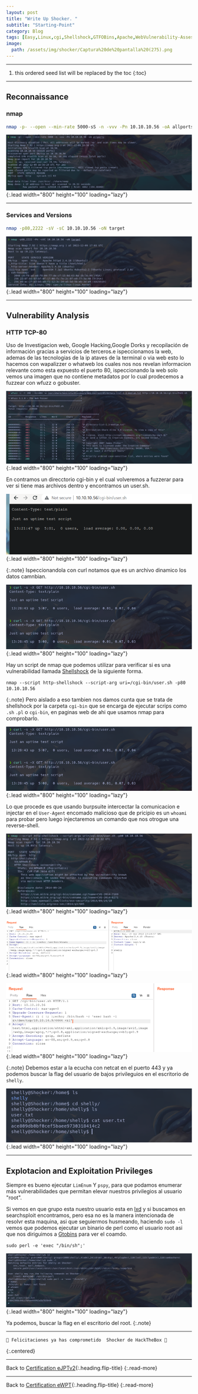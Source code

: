 ```yaml
---
layout: post
title: "Write Up Shocker. "
subtitle: "Starting-Point"
category: Blog
tags: [Easy,Linux,cgi,Shellshock,GTFOBins,Apache,WebVulnerability-Assessment,Outdated-Software,Security-Tools,Metasploit,Bash,Perl,Reconnaissance,Web-Site-Structure-Discovery,SUDO,RCE,cgi,eJPTv2,eWPT] 
image:
  path: /assets/img/shocker/Captura%20de%20pantalla%20(275).png
---
```


***
<!--more-->

1. this ordered seed list will be replaced by the toc
{:toc}

***

## Reconnaissance


### nmap


```bash
nmap -p- --open --min-rate 5000-sS -n -vvv -Pn 10.10.10.56 -oA allports
```


![list](/assets/img/shocker/A-2022-12-09-11-57-00.png){:.lead width="800" height="100" loading="lazy"}


***

### Services and Versions


```bash
nmap -p80,2222 -sV -sC 10.10.10.56 -oN target
```


![list](/assets/img/shocker/A-2022-12-09-12-04-14.png){:.lead width="800" height="100" loading="lazy"}


***

## Vulnerability Analysis


### HTTP TCP-80


Uso de Investigacion web, Google Hacking,Google Dorks y recopilación de información gracias a servicios de terceros.e ispeccionamos la web, ademas de las tecnologias de la ip ataves de la terminal o via  web esto lo hacemos con wapalizzer o whatweb los cuales nos nos revelan informacion relevante como esta expuesto el puerto 80, ispeccionando la web solo vemos una imagen que no contiene metadatos por lo cual prodecemos a fuzzear con wfuzz o gobuster.


![list](/assets/img/shocker/A-2022-12-09-13-24-13.png){:.lead width="800" height="100" loading="lazy"}


En contramos un direcctorio cgi-bin y el cual volveremos a fuzzerar para ver si tiene mas archivos dentro y encontramos un user.sh.


![list](/assets/img/shocker/A-2022-12-09-13-21-55.png){:.lead width="800" height="100" loading="lazy"}


{:.note}
Ispeccionandola con curl notamos que es un archivo dinamico los datos camnbian.


![list](/assets/img/shocker/A-2022-12-09-13-28-52.png){:.lead width="800" height="100" loading="lazy"}


Hay un script de nmap que podemos utilizar para verificar si es una vulnerabilidad llamada [Shellshock] de la siguiente forma.



```shell
nmap --script http-shellshock --script-arg uri=/cgi-bin/user.sh -p80 10.10.10.56
```


[Shellshock]:(https://blog.cloudflare.com/inside-shellshock/)


{:.note}
Pero aislado a eso tambien nos damos cunta que se trata de shellshock por la carpeta `cgi-bin` que se encarga de ejecutar scrips como `.sh` `.pl` o `cgi-bin`, en paginas web de ahi que usamos nmap para comprobarlo. 


![list](/assets/img/shocker/A-2022-12-09-13-28-52.png){:.lead width="800" height="100" loading="lazy"}


Lo que procede es que usando burpsuite intercectar la comunicacion e injectar en el `User-Agent` encomado malicioso que de pricipio es un `whoami` para probar pero luego injectaremos un comando que nos otrogue una reverse-shell.


![list](/assets/img/shocker/A-2022-12-09-13-32-17.png){:.lead width="800" height="100" loading="lazy"}


![list](/assets/img/shocker/A-2022-12-10-18-25-03.png){:.lead width="800" height="100" loading="lazy"}


![list](/assets/img/shocker/A-2022-12-10-18-27-28.png){:.lead width="800" height="100" loading="lazy"}


{:.note}
Debemos estar a la ecucha con netcat en el puerto 443 y ya podemos buscar la flag del usuario de bajos privileguios en el escritorio de `shelly`.


![list](/assets/img/shocker/A-2022-12-10-18-29-27.png){:.lead width="800" height="100" loading="lazy"}

***

## Explotacion and Exploitation Privileges


Siempre es bueno ejecutar `LimEnum` Y `pspy`, para que podamos enumerar más vulnerabilidades que permitan elevar nuestros privilegios al usuario "root".


Si vemos en que grupo esta nuestro usuario esta en [lxd] y si buscamos en searchsploit encontramos, pero esa no es la manera intencionada de resolvr esta maquina, asi que seguiermos husmeando, haciendo `sudo -l` vemos que podemos ejecutar un binario de perl como el usuario root asi que nos diriguimos a [Gtobins] para ver el coamdo. 


```shell
sudo perl -e 'exec "/bin/sh";'
```


![list](/assets/img/shocker/A-2022-12-10-18-36-41.png){:.lead width="800" height="100" loading="lazy"}


[Gtobins]:(https://gtfobins.github.io/gtfobins/perl/#suid)


[lxd]:(https://www.exploit-db.com/exploits/46978)


Ya podemos, buscar la flag en el escritorio del root.
{:.note}


***

```shell
🎉 Felicitaciones ya has comprometido  Shocker de HackTheBox 🎉
```
{:.centered}

***
Back to [Certification eJPTv2](2023-07-03-Road-to-eJPTv2.md){:.heading.flip-title}
{:.read-more}

***

Back to [Certification eWPT](2023-07-04-Road-to-eWPT.md){:.heading.flip-title}
{:.read-more}